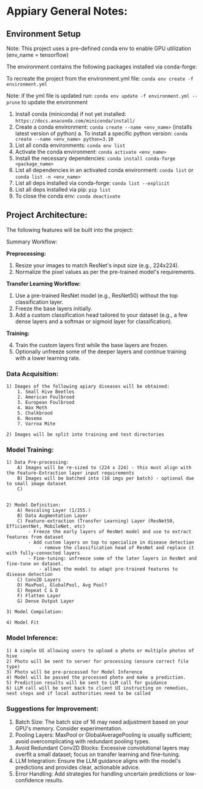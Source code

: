 # Appiary General Notes:

## Environment Setup

Note: This project uses a pre-defined conda env to enable GPU utilization (env_name = tensorflow)

The environment contains the following packages installed via conda-forge:

To recreate the project from the environment.yml file: `conda env create -f environment.yml`

Note: if the yml file is updated run: `conda env update -f environment.yml --prune` to update the environment


1.  Install conda (miniconda) if not yet installed: `https://docs.anaconda.com/miniconda/install/`
2.  Create a conda environment: `conda create --name <env_name>` (installs latest version of python)
    a. To install a specific python version: `conda create --name <env_name> python=3.10`
3.  List all conda environments: `conda env list`
4.  Activate the conda environment: `conda activate <env_name>`
5.  Install the necessary dependencies: `conda install conda-forge <package_name>`
6.  List all dependencies in an activated conda environment: `conda list` or `conda list -n <env_name>`
7.  List all deps installed via conda-forge: `conda list --explicit`
8.  List all deps installed via pip: `pip list`
9.  To close the conda env: `conda deactivate`

## Project Architecture:

The following features will be built into the project:

Summary Workflow:
    
**Preprocessing:**

1. Resize your images to match ResNet's input size (e.g., 224x224).
2. Normalize the pixel values as per the pre-trained model's requirements.

**Transfer Learning Workflow:**

1. Use a pre-trained ResNet model (e.g., ResNet50) without the top classification layer.
2. Freeze the base layers initially.
3. Add a custom classification head tailored to your dataset (e.g., a few dense layers and a softmax or sigmoid layer for classification).

**Training:**

4. Train the custom layers first while the base layers are frozen.
5. Optionally unfreeze some of the deeper layers and continue training with a lower learning rate.


### Data Acquisition:

    1) Images of the following apiary diseases will be obtained:
        1. Small Hive Beetles
        2. American Foulbrood
        3. European Foulbrood
        4. Wax Moth
        5. Chalkbrood
        6. Nosema
        7. Varroa Mite

    2) Images will be split into training and test directories


### Model Training:
    1) Data Pre-processing:
        A) Images will be re-sized to (224 x 224) - this must align with the Feature-Extraction layer input requirements
        B) Images will be batched into (16 imgs per batch) - optional due to small image dataset
        C) 


    2) Model Definition:
        A) Rescaling Layer (1/255.)
        B) Data Augmentation Layer
        C) Feature-extraction (Transfer Learning) Layer (ResNet50, EfficientNet, MobileNet, etc)
            - Freeze the early layers of ResNet model and use to extract features from dataset
            - Add custom layers on top to specialize in disease detection
                - remove the classification head of ResNet and replace it with fully-connected layers
            - Fine-tuning: unfreeze some of the later layers in ResNet and fine-tune on dataset.
                - allows the model to adapt pre-trained features to disease detection
        C) Conv2D Layers
        D) MaxPool, GlobalPool, Avg Pool?
        E) Repeat C & D
        F) Flatten Layer
        G) Dense Output Layer

    3) Model Compilation:

    4) Model Fit


### Model Inference:
    
    1) A simple UI allowing users to upload a photo or multiple photos of hive
    2) Photo will be sent to server for processing (ensure correct file type)
    3) Photo will be pre-processed for Model Inference
    4) Model will be passed the processed photo and make a prediction.
    5) Prediction results will be sent to LLM call for guidance
    6) LLM call will be sent back to client UI instructing on remedies, next steps and if local authorities need to be called

### Suggestions for Improvement:

1. Batch Size: The batch size of 16 may need adjustment based on your GPU's memory. Consider experimentation.
2. Pooling Layers: MaxPool or GlobalAveragePooling is usually sufficient; avoid overcomplicating with redundant pooling types.
3. Avoid Redundant Conv2D Blocks: Excessive convolutional layers may overfit a small dataset; focus on transfer learning and fine-tuning.
4. LLM Integration: Ensure the LLM guidance aligns with the model's predictions and provides clear, actionable advice.
5. Error Handling: Add strategies for handling uncertain predictions or low-confidence results.
